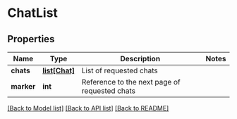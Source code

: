 # ChatList

## Properties
Name | Type | Description | Notes
------------ | ------------- | ------------- | -------------
**chats** | [**list[Chat]**](Chat.md) | List of requested chats | 
**marker** | **int** | Reference to the next page of requested chats | 

[[Back to Model list]](../README.md#documentation-for-models) [[Back to API list]](../README.md#documentation-for-api-endpoints) [[Back to README]](../README.md)

